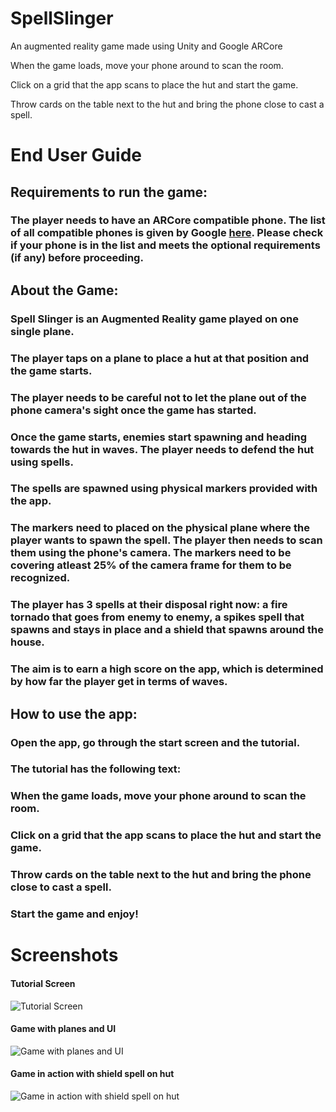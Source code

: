 # SpellSlinger
An augmented reality game made using Unity and Google ARCore

When the game loads, move your phone around to scan the room.

Click on a grid that the app scans to place the hut and start the game.

Throw cards on the table next to the hut and bring the phone close to cast a spell.


# End User Guide

## Requirements to run the game:

### The player needs to have an ARCore compatible phone. The list of all compatible phones is given by Google [here](https://developers.google.com/ar/discover/supported-devices). Please check if your phone is in the list and meets the optional requirements (if any) before proceeding.

## About the Game:

### Spell Slinger is an Augmented Reality game played on one single plane.

### The player taps on a plane to place a hut at that position and the game starts.

### The player needs to be careful not to let the plane out of the phone camera's sight once the game has started.

### Once the game starts, enemies start spawning and heading towards the hut in waves. The player needs to defend the hut using spells.

### The spells are spawned using physical markers provided with the app.

### The markers need to placed on the physical plane where the player wants to spawn the spell. The player then needs to scan them using the phone's camera. The markers need to be covering atleast 25% of the camera frame for them to be recognized.

### The player has 3 spells at their disposal right now: a fire tornado that goes from enemy to enemy, a spikes spell that spawns and stays in place and a shield that spawns around the house.

### The aim is to earn a high score on the app, which is determined by how far the player get in terms of waves.

## How to use the app:

### Open the app, go through the start screen and the tutorial.

### The tutorial has the following text:

### When the game loads, move your phone around to scan the room.

### Click on a grid that the app scans to place the hut and start the game.

### Throw cards on the table next to the hut and bring the phone close to cast a spell.

### Start the game and enjoy!





# Screenshots

#### Tutorial Screen
![Tutorial Screen](https://github.com/shivivats/SpellSlinger/raw/master/Screenshots/ss1.png)

#### Game with planes and UI
![Game with planes and UI](https://github.com/shivivats/SpellSlinger/raw/master/Screenshots/ss2.png)

#### Game in action with shield spell on hut
![Game in action with shield spell on hut](https://github.com/shivivats/SpellSlinger/raw/master/Screenshots/ss3.png)
